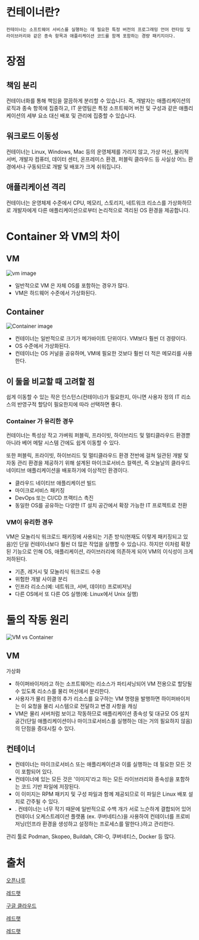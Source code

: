 # 컨테이너란?
    컨테이너는 소프트웨어 서비스를 실행하는 데 필요한 특정 버전의 프로그래밍 언어 런타임 및 라이브러리와 같은 종속 항목과 애플리케이션 코드를 함께 포함하는 경량 패키지이다.

# 장점

## 책임 분리
컨테이너화를 통해 책임을 깔끔하게 분리할 수 있습니다. 즉, 개발자는 애플리케이션의 로직과 종속 항목에 집중하고, IT 운영팀은 특정 소프트웨어 버전 및 구성과 같은 애플리케이션의 세부 요소 대신 배포 및 관리에 집중할 수 있습니다.

## 워크로드 이동성
컨테이너는 Linux, Windows, Mac 등의 운영체제를 가리지 않고, 가상 머신, 물리적 서버, 개발자 컴퓨터, 데이터 센터, 온프레미스 환경, 퍼블릭 클라우드 등 사실상 어느 환경에서나 구동되므로 개발 및 배포가 크게 쉬워집니다. 

## 애플리케이션 격리
컨테이너는 운영체제 수준에서 CPU, 메모리, 스토리지, 네트워크 리소스를 가상화하므로 개발자에게 다른 애플리케이션으로부터 논리적으로 격리된 OS 환경을 제공합니다.

# Container 와 VM의 차이

## VM
![vm image](https://github.com/Ryeohwan/TRL/assets/73810834/50703952-3898-40d2-9e10-4dfeefdba240)

- 일반적으로 VM 은 자체 OS를 포함하는 경우가 많다.
- VM은 하드웨어 수준에서 가상화된다.

## Container
![Container image](https://github.com/Ryeohwan/TRL/assets/73810834/729f4e8b-603e-418e-886b-0dca8f57083f)
- 컨테이너는 일반적으로 크기가 메가바이트 단위이다. VM보다 훨씬 더 경량이다. 
- OS 수준에서 가상화된다.
- 컨테이너는 OS 커널을 공유하며, VM에 필요한 것보다 훨씬 더 적은 메모리를 사용한다.


## 이 둘을 비교할 때 고려할 점
쉽게 이동할 수 있는 작은 인스턴스(컨테이너)가 필요한지, 아니면 사용자 정의 IT 리소스의 반영구적 할당이 필요한지에 따라 선택하면 좋다.

### Container 가 유리한 경우
컨테이너는 특성상 작고 가벼워 퍼블릭, 프라이빗, 하이브리드 및 멀티클라우드 환경뿐 아니라 베어 메탈 시스템 간에도 쉽게 이동할 수 있다.

또한 퍼블릭, 프라이빗, 하이브리드 및 멀티클라우드 환경 전반에 걸쳐 일관된 개발 및 자동 관리 환경을 제공하기 위해 설계된 마이크로서비스 컬렉션, 즉 오늘날의 클라우드 네이티브 애플리케이션을 배포하기에 이상적인 환경이다.

- 클라우드 네이티브 애플리케이션 빌드
- 마이크로서비스 패키징
- DevOps 또는 CI/CD 프랙티스 촉진
- 동일한 OS를 공유하는 다양한 IT 설치 공간에서 확장 가능한 IT 프로젝트로 전환


### VM이 유리한 경우
VM은 모놀리식 워크로드 패키징에 사용되는 기존 방식(현재도 이렇게 패키징되고 있음)인 단일 컨테이너보다 훨씬 더 많은 작업을 실행할 수 있습니다. 하지만 이처럼 확장된 기능으로 인해 OS, 애플리케이션, 라이브러리에 의존하게 되어 VM의 이식성이 크게 저하된다.

- 기존, 레거시 및 모놀리식 워크로드 수용
- 위험한 개발 사이클 분리
- 인프라 리소스(예: 네트워크, 서버, 데이터) 프로비저닝
- 다른 OS에서 또 다른 OS 실행(예: Linux에서 Unix 실행)

# 둘의 작동 원리

 ![VM vs Container](https://github.com/Ryeohwan/TRL/assets/73810834/8e050fab-f621-4604-b7db-90848427b573)

## VM
가상화
- 하이퍼바이저라고 하는 소프트웨어는 리소스가 파티셔닝되어 VM 전용으로 할당될 수 있도록 리소스를 물리 머신에서 분리한다.
- 사용자가 물리 환경의 추가 리소스를 요구하는 VM 명령을 발행하면 하이퍼바이저는 이 요청을 물리 시스템으로 전달하고 변경 사항을 캐싱
- VM은 물리 서버처럼 보이고 작동하므로 애플리케이션 종속성 및 대규모 OS 설치 공간(단일 애플리케이션이나 마이크로서비스를 실행하는 데는 거의 필요하지 않음)의 단점을 증대시킬 수 있다.

## 컨테이너
- 컨테이너는 마이크로서비스 또는 애플리케이션과 이를 실행하는 데 필요한 모든 것이 포함되어 있다.
- 컨테이너에 있는 모든 것은 '이미지'라고 하는 모든 라이브러리와 종속성을 포함하는 코드 기반 파일에 저장된다.
- 이 이미지는 RPM 패키지 및 구성 파일과 함께 제공되므로 이 파일은 Linux 배포 설치로 간주될 수 있다.
- . 컨테이너는 너무 작기 때문에 일반적으로 수백 개가 서로 느슨하게 결합되어 있어 컨테이너 오케스트레이션 플랫폼 (ex. 쿠버네티스)을 사용하여 컨테이너를 프로비저닝(인프라 환경을 생성하고 설정하는 프로세스를 말한다.)하고 관리한다.

관리 툴로 Podman, Skopeo, Buildah, CRI-O, 쿠버네티스, Docker 등 많다.

# 출처
[오픈나루](http://www.opennaru.com/cloud/virtualization-vs-container/)

[레드햇](https://www.redhat.com/ko/topics/containers/containers-vs-vms)

[구글 클라우드](https://cloud.google.com/learn/what-are-containers?hl=ko)

[레드햇](https://www.redhat.com/ko/topics/containers)

[레드햇](https://www.redhat.com/ko/topics/automation/what-is-provisioning)
